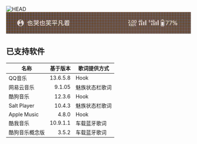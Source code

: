 ![HEAD](https://socialify.git.ci/tomakino/CSLyric/image?description=1&descriptionEditable=%E4%B8%80%E4%B8%AA%E5%9C%A8%E7%8A%B6%E6%80%81%E6%A0%8F%E6%98%BE%E7%A4%BA%E6%AD%8C%E8%AF%8D%E7%9A%84Xposed%E6%A8%A1%E5%9D%97&font=Jost&language=1&name=1&owner=1&stargazers=1&theme=Auto)
![图片](demo.gif)

## 已支持软件
| 名称          |     基于版本 | 歌词提供方式  |
|-------------|---------:|---------|
| QQ音乐        | 13.6.5.8 | Hook    |
| 网易云音乐       |   9.1.05 | 魅族状态栏歌词 |
| 酷狗音乐        |   12.3.6 | Hook    |
| Salt Player |   10.4.3 | 魅族状态栏歌词 |
| Apple Music |    4.8.0 | Hook    |
| 酷我音乐        | 10.9.1.1 | 车载蓝牙歌词  |
| 酷狗音乐概念版     |    3.5.2 | 车载蓝牙歌词  |
